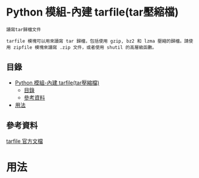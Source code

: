 # Python 模組-內建 tarfile(tar壓縮檔)

```
讀寫tar歸檔文件

tarfile 模塊可以用來讀寫 tar 歸檔，包括使用 gzip, bz2 和 lzma 壓縮的歸檔。請使用 zipfile 模塊來讀寫 .zip 文件，或者使用 shutil 的高層級函數。
```

## 目錄

- [Python 模組-內建 tarfile(tar壓縮檔)](#python-模組-內建-tarfiletar壓縮檔)
	- [目錄](#目錄)
	- [參考資料](#參考資料)
- [用法](#用法)

## 參考資料

[tarfile 官方文檔](https://docs.python.org/zh-tw/3/library/tarfile.html)

# 用法

```Python
```
